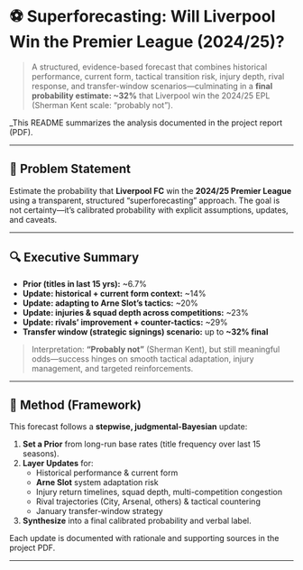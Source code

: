 # ⚽ Superforecasting: Will Liverpool Win the Premier League (2024/25)?

> A structured, evidence-based forecast that combines historical performance, current form, tactical transition risk, injury depth, rival response, and transfer-window scenarios—culminating in a **final probability estimate: ~32%** that Liverpool win the 2024/25 EPL (Sherman Kent scale: “probably not”).

_This README summarizes the analysis documented in the project report (PDF). 

---

## 🎯 Problem Statement
Estimate the probability that **Liverpool FC** win the **2024/25 Premier League** using a transparent, structured “superforecasting” approach. The goal is not certainty—it’s calibrated probability with explicit assumptions, updates, and caveats.

---

## 🔍 Executive Summary
- **Prior (titles in last 15 yrs):** ~6.7%  
- **Update: historical + current form context:** ~14%  
- **Update: adapting to Arne Slot’s tactics:** ~20%  
- **Update: injuries & squad depth across competitions:** ~23%  
- **Update: rivals’ improvement + counter-tactics:** ~29%  
- **Transfer window (strategic signings) scenario:** up to **~32% final**

> Interpretation: **“Probably not”** (Sherman Kent), but still meaningful odds—success hinges on smooth tactical adaptation, injury management, and targeted reinforcements. 

---

## 🧭 Method (Framework)
This forecast follows a **stepwise, judgmental-Bayesian** update:
1. **Set a Prior** from long-run base rates (title frequency over last 15 seasons).  
2. **Layer Updates** for:  
   - Historical performance & current form  
   - **Arne Slot** system adaptation risk  
   - Injury return timelines, squad depth, multi-competition congestion  
   - Rival trajectories (City, Arsenal, others) & tactical countering  
   - January transfer-window strategy  
3. **Synthesize** into a final calibrated probability and verbal label.

Each update is documented with rationale and supporting sources in the project PDF. 

---

